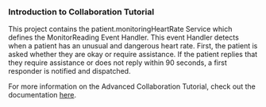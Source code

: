 ### Introduction to Collaboration Tutorial

This project contains the patient.monitoringHeartRate Service which defines the MonitorReading Event Handler. 
This event Handler detects when a patient has an unusual and dangerous heart rate. First, the patient is asked whether 
they are okay or require assistance. If the patient replies that they require assistance or does not reply within 90 seconds, 
a first responder is notified and dispatched.


For more information on the Advanced Collaboration Tutorial, check out the documentation [here](/docs/system/tutorials/introcollaboration/index.html).
